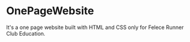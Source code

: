 # OnePageWebsite
It's a one page website built with HTML and CSS only for Felece Runner Club Education.

